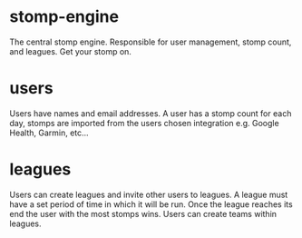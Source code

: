 # stomp-engine
The central stomp engine. Responsible for user management, stomp count, and leagues. Get your stomp on.

# users
Users have names and email addresses. A user has a stomp count for each day, stomps are imported from the users chosen integration e.g. Google Health, Garmin, etc...

# leagues
Users can create leagues and invite other users to leagues. A league must have a set period of time in which it will be run. Once the league reaches its end the user with the most stomps wins.
Users can create teams within leagues.
